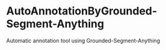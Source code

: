 # AutoAnnotationByGrounded-Segment-Anything
Automatic annotation tool using Grounded-Segment-Anything
